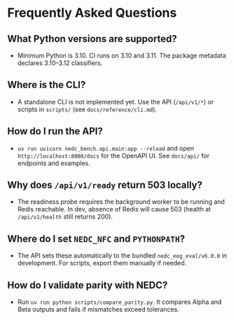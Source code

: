 # Frequently Asked Questions

## What Python versions are supported?

- Minimum Python is 3.10. CI runs on 3.10 and 3.11. The package metadata declares 3.10–3.12 classifiers.

## Where is the CLI?

- A standalone CLI is not implemented yet. Use the API (`/api/v1/*`) or scripts in `scripts/` (see `docs/reference/cli.md`).

## How do I run the API?

- `uv run uvicorn nedc_bench.api.main:app --reload` and open `http://localhost:8000/docs` for the OpenAPI UI. See `docs/api/` for endpoints and examples.

## Why does `/api/v1/ready` return 503 locally?

- The readiness probe requires the background worker to be running and Redis reachable. In dev, absence of Redis will cause 503 (health at `/api/v1/health` still returns 200).

## Where do I set `NEDC_NFC` and `PYTHONPATH`?

- The API sets these automatically to the bundled `nedc_eeg_eval/v6.0.0` in development. For scripts, export them manually if needed.

## How do I validate parity with NEDC?

- Run `uv run python scripts/compare_parity.py`. It compares Alpha and Beta outputs and fails if mismatches exceed tolerances.
